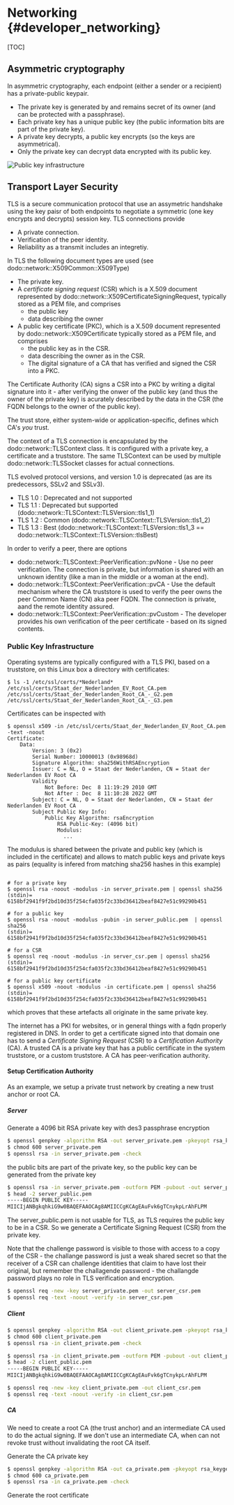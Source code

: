 # Networking {#developer_networking}

[TOC]

## Asymmetric cryptography

In asymmetric cryptography, each endpoint (either a sender or a recipient) has a private-public keypair.

  - The private key is generated by and remains secret of its owner (and can be protected with a passphrase).
  - Each private key has a unique public key (the public information bits are part of the private key).
  - A private key decrypts, a public key encrypts (so the keys are asymmetrical).
  - Only the private key can decrypt data encrypted with its public key.

![Public key infrastructure](/home/spjm/projects/dodo/src/include/network/doc/asymmetric_key_encryption.svg)

## Transport Layer Security

TLS is a secure communication protocol that use an assymetric handshake using the key paisr of both endpoints to
negotiate a symmetric (one key encrypts and decrypts) session key. TLS connections provide

  - A private connection.
  - Verification of the peer identity.
  - Reliability as a transmit includes an integretiy.

In TLS the following document types are used (see dodo::network::X509Common::X509Type)

  - The private key.
  - A *certificate signing request* (CSR) which is a X.509 document represented by
    dodo::network::X509CertificateSigningRequest, typically stored as a PEM file, and comprises
    - the public key
    - data describing the owner
  - A public key certificate (PKC), which is a X.509 document represented by
    dodo::network::X509Certificate typically stored as a PEM file, and comprises
    - the public key as in the CSR.
    - data describing the owner as in the CSR.
    - The digital signature of a CA that has verified and signed the CSR into a PKC.

The Certificate Authority (CA) signs a CSR into a PKC by writing a digital signature into it - after verifying the onwer
of the public key (and thus the owner of the private key) is acurately described by the data in the CSR
(the FQDN belongs to the owner of the public key).

The trust store, either system-wide or application-specific, defines which CA's *you* trust.

The context of a TLS connection is encapsulated by the dodo::network::TLSContext class. It is configured with a private
key, a certificate and a truststore. The same TLSContext can be used by multiple dodo::network::TLSSocket classes for
actual connections.

TLS evolved protocol versions, and version 1.0 is deprecated (as are its predecessors, SSLv2 and SSLv3).

  - TLS 1.0 : Deprecated and not supported
  - TLS 1.1 : Deprecated but supported (dodo::network::TLSContext::TLSVersion::tls1_1)
  - TLS 1.2 : Common (dodo::network::TLSContext::TLSVersion::tls1_2)
  - TLS 1.3 : Best (dodo::network::TLSContext::TLSVersion::tls1_3 == dodo::network::TLSContext::TLSVersion::tlsBest)

In order to verify a peer, there are options

  - dodo::network::TLSContext::PeerVerification::pvNone - Use no peer verification. The connection is private, but
    information is shared with an unknown identity (like a man in the middle or a woman at the end).
  - dodo::network::TLSContext::PeerVerification::pvCA - Use the default mechanism where the CA truststore is used to
    verify the peer owns the peer Common Name (CN) aka peer FQDN. The connection is private, aand the remote
    identity assured.
  - dodo::network::TLSContext::PeerVerification::pvCustom - The developer provides his own verification of the peer
    certificate - based on its signed contents.

### Public Key Infrastructure

Operating systems are typically configured with a TLS PKI, based on a truststore, on this Linux box a directory
with certificates:

```
$ ls -1 /etc/ssl/certs/*Nederland*
/etc/ssl/certs/Staat_der_Nederlanden_EV_Root_CA.pem
/etc/ssl/certs/Staat_der_Nederlanden_Root_CA_-_G2.pem
/etc/ssl/certs/Staat_der_Nederlanden_Root_CA_-_G3.pem
```

Certificates can be inspected with

```
$ openssl x509 -in /etc/ssl/certs/Staat_der_Nederlanden_EV_Root_CA.pem -text -noout
Certificate:
    Data:
        Version: 3 (0x2)
        Serial Number: 10000013 (0x98968d)
        Signature Algorithm: sha256WithRSAEncryption
        Issuer: C = NL, O = Staat der Nederlanden, CN = Staat der Nederlanden EV Root CA
        Validity
            Not Before: Dec  8 11:19:29 2010 GMT
            Not After : Dec  8 11:10:28 2022 GMT
        Subject: C = NL, O = Staat der Nederlanden, CN = Staat der Nederlanden EV Root CA
        Subject Public Key Info:
            Public Key Algorithm: rsaEncryption
                RSA Public-Key: (4096 bit)
                Modulus:
                  ...
```

The modulus is shared between the private and public key (which is included in the certificate) and allows to match
public keys and private keys as pairs (equality is infered from matching sha256 hashes in this example)

```

# for a private key
$ openssl rsa -noout -modulus -in server_private.pem | openssl sha256
(stdin)= 6158bf2941f9f2bd10d35f254cfa035f2c33bd36412beaf8427e51c99290b451

# for a public key
$ openssl rsa -noout -modulus -pubin -in server_public.pem  | openssl sha256
(stdin)= 6158bf2941f9f2bd10d35f254cfa035f2c33bd36412beaf8427e51c99290b451

# for a CSR
$ openssl req -noout -modulus -in server_csr.pem | openssl sha256
(stdin)= 6158bf2941f9f2bd10d35f254cfa035f2c33bd36412beaf8427e51c99290b451

# for a public key certificate
$ openssl x509 -noout -modulus -in certificate.pem | openssl sha256
(stdin)= 6158bf2941f9f2bd10d35f254cfa035f2c33bd36412beaf8427e51c99290b451
```

which proves that these artefacts all originate in the same private key.


The internet has a PKI for websites, or in general things with a fqdn properly registered in DNS. In order to get
a certificate signed into that domain one has to send a *Certificate Signing Request* (CSR) to a
*Certification Authority* (CA). A trusted CA is a private key that has a public certificate in the system truststore,
or a custom truststore. A CA has peer-verification authority.


#### Setup Certification Authority

As an example, we setup a private trust network by creating a new trust anchor or root CA.

##### Server

Generate a 4096 bit RSA private key with des3 passphrase encryption

```bash
$ openssl genpkey -algorithm RSA -out server_private.pem -pkeyopt rsa_keygen_bits:4096 -des3
$ chmod 600 server_private.pem
$ openssl rsa -in server_private.pem -check
```

the public bits are part of the private key, so the public key can be generated from the private key

```bash
$ openssl rsa -in server_private.pem -outform PEM -pubout -out server_public.pem
$ head -2 server_public.pem
-----BEGIN PUBLIC KEY-----
MIICIjANBgkqhkiG9w0BAQEFAAOCAg8AMIICCgKCAgEAuFvk6gTCnykpLrAhFLPM
```

The server_public.pem is not usable for TLS, as TLS requires the public key to be in a CSR. So we generate a
Certificate Signing Request (CSR) from the private key.

Note that the challenge password is visible to those with access to a copy of the CSR - the challange password is just
a weak shared secret so that the receiver of a CSR can challenge identities that claim to have lost their original,
but remember the challagende password - the challangde password plays no role in TLS verification and encryption.

```bash
$ openssl req -new -key server_private.pem -out server_csr.pem
$ openssl req -text -noout -verify -in server_csr.pem
```

##### Client

```bash
$ openssl genpkey -algorithm RSA -out client_private.pem -pkeyopt rsa_keygen_bits:4096 -des3
$ chmod 600 client_private.pem
$ openssl rsa -in client_private.pem -check
```

```bash
$ openssl rsa -in client_private.pem -outform PEM -pubout -out client_public.pem
$ head -2 client_public.pem
-----BEGIN PUBLIC KEY-----
MIICIjANBgkqhkiG9w0BAQEFAAOCAg8AMIICCgKCAgEAuFvk6gTCnykpLrAhFLPM
```

```bash
$ openssl req -new -key client_private.pem -out client_csr.pem
$ openssl req -text -noout -verify -in client_csr.pem
```

##### CA

We need to create a root CA (the trust anchor) and an intermediate CA used to do the actual signing. If we don't use
an intermediate CA, when can not revoke trust without invalidating the root CA itself.

Generate the CA private key

```bash
$ openssl genpkey -algorithm RSA -out ca_private.pem -pkeyopt rsa_keygen_bits:4096 -des3
$ chmod 600 ca_private.pem
$ openssl rsa -in ca_private.pem -check
```

Generate the root certificate


